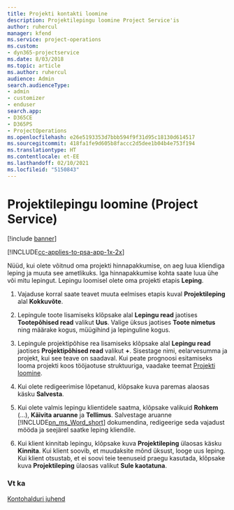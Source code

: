 ```yaml
---
title: Projekti kontakti loomine
description: Projektilepingu loomine Project Service'is
author: ruhercul
manager: kfend
ms.service: project-operations
ms.custom:
- dyn365-projectservice
ms.date: 8/03/2018
ms.topic: article
ms.author: ruhercul
audience: Admin
search.audienceType:
- admin
- customizer
- enduser
search.app:
- D365CE
- D365PS
- ProjectOperations
ms.openlocfilehash: e26e5193353d7bbb594f9f31d95c18130d614517
ms.sourcegitcommit: 418fa1fe9d605b8faccc2d5dee1b04b4e753f194
ms.translationtype: HT
ms.contentlocale: et-EE
ms.lasthandoff: 02/10/2021
ms.locfileid: "5150843"
---
```

# <a name="create-a-project-contract-project-service"></a>Projektilepingu loomine (Project Service)

[!include [banner](../includes/psa-now-project-operations.md)]

[!INCLUDE[cc-applies-to-psa-app-1x-2x](../includes/cc-applies-to-psa-app-1x-2x.md)]

Nüüd, kui olete võitnud oma projekti hinnapakkumise, on aeg luua kliendiga leping ja muuta see ametlikuks. Iga hinnapakkumise kohta saate luua ühe või mitu lepingut. Lepingu loomisel olete oma projekti etapis **Leping**.  
  
1. Vajaduse korral saate teavet muuta eelmises etapis kuval **Projektileping** alal **Kokkuvõte**.  
  
2. Lepingule toote lisamiseks klõpsake alal **Lepingu read** jaotises **Tootepõhised read** valikut **Uus**. Valige üksus jaotises **Toote nimetus** ning määrake kogus, müügihind ja lepinguline kogus.  
  
3. Lepingule projektipõhise rea lisamiseks klõpsake alal **Lepingu read** jaotises **Projektipõhised read** valikut **+**. Sisestage nimi, eelarvesumma ja projekt, kui see teave on saadaval. Kui peate prognoosi esitamiseks looma projekti koos tööjaotuse struktuuriga, vaadake teemat [Projekti loomine](../psa/create-project.md).  
  
4. Kui olete redigeerimise lõpetanud, klõpsake kuva paremas alaosas käsku **Salvesta**.  
  
5. Kui olete valmis lepingu klientidele saatma, klõpsake valikuid **Rohkem** (...), **Käivita aruanne** ja **Tellimus**. Salvestage aruanne [!INCLUDE[pn_ms_Word_short](../includes/pn-ms-word-short.md)] dokumendina, redigeerige seda vajadust mööda ja seejärel saatke leping kliendile.  
  
6. Kui klient kinnitab lepingu, klõpsake kuva **Projektileping** ülaosas käsku **Kinnita**. Kui klient soovib, et muudaksite mõnd üksust, looge uus leping. Kui klient otsustab, et ei soovi teie teenuseid praegu kasutada, klõpsake kuva **Projektileping** ülaosas valikut **Sule kaotatuna**.  
  
### <a name="see-also"></a>Vt ka  
 [Kontohalduri juhend](../psa/account-manager-guide.md)
